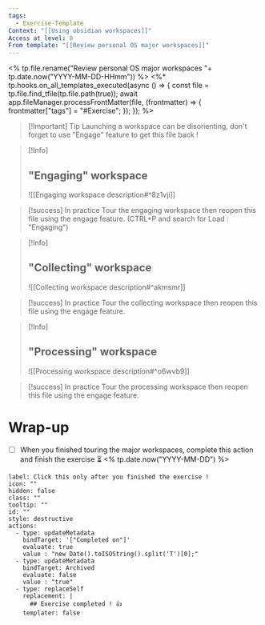 ```yaml
---
tags:
  - Exercise-Template
Context: "[[Using obsidian workspaces]]"
Access at level: 0
From template: "[[Review personal OS major workspaces]]"
---
```

<% tp.file.rename("Review personal OS major workspaces "+ tp.date.now("YYYY-MM-DD-HHmm")) %>
<%* tp.hooks.on_all_templates_executed(async () => {
  const file = tp.file.find_tfile(tp.file.path(true));
  await app.fileManager.processFrontMatter(file, (frontmatter) => {
    frontmatter["tags"] = "#Exercise";
  });
}); 
%>
> [!Important] Tip
> Launching a workspace can be disorienting, don't forget to use "Engage" feature to get this file back ! 

>[!Info]
>## "Engaging" workspace
>![[Engaging workspace description#^8z1vji]]

> [!success] In practice
> Tour the engaging workspace then reopen this file using the engage feature. (CTRL+P and search for Load : "Engaging")

>[!Info]
>## "Collecting" workspace
>![[Collecting workspace description#^akmsmr]]

> [!success] In practice
> Tour the collecting workspace then reopen this file using the engage feature. 

>[!Info]
>## "Processing" workspace
>![[Processing workspace description#^o6wvb9]]

> [!success] In practice
> Tour the processing workspace then reopen this file using the engage feature. 


# Wrap-up

- [ ] When you finished touring the major workspaces, complete this action and finish the exercise ⏳ <% tp.date.now("YYYY-MM-DD") %>

```meta-bind-button
label: Click this only after you finished the exercise !
icon: ""
hidden: false
class: ""
tooltip: ""
id: ""
style: destructive
actions:
  - type: updateMetadata
    bindTarget: '["Completed on"]'
    evaluate: true
    value : "new Date().toISOString().split('T')[0];" 
  - type: updateMetadata
    bindTarget: Archived
    evaluate: false
    value : "true" 
  - type: replaceSelf
    replacement: |
      ## Exercise completed ! 👍      
    templater: false
```
